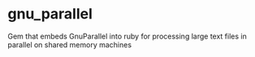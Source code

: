 gnu_parallel
============

Gem that embeds GnuParallel into ruby for processing large text files in parallel on shared memory machines